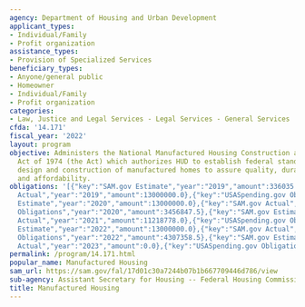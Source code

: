 ```yaml
---
agency: Department of Housing and Urban Development
applicant_types:
- Individual/Family
- Profit organization
assistance_types:
- Provision of Specialized Services
beneficiary_types:
- Anyone/general public
- Homeowner
- Individual/Family
- Profit organization
categories:
- Law, Justice and Legal Services - Legal Services - General Services
cfda: '14.171'
fiscal_year: '2022'
layout: program
objective: Administers the National Manufactured Housing Construction and Safety Standards
  Act of 1974 (the Act) which authorizes HUD to establish federal standards for the
  design and construction of manufactured homes to assure quality, durability, safety,
  and affordability.
obligations: '[{"key":"SAM.gov Estimate","year":"2019","amount":336035.0},{"key":"SAM.gov
  Actual","year":"2019","amount":13000000.0},{"key":"USASpending.gov Obligations","year":"2019","amount":3228041.0},{"key":"SAM.gov
  Estimate","year":"2020","amount":13000000.0},{"key":"SAM.gov Actual","year":"2020","amount":13000000.0},{"key":"USASpending.gov
  Obligations","year":"2020","amount":3456847.5},{"key":"SAM.gov Estimate","year":"2021","amount":13000000.0},{"key":"SAM.gov
  Actual","year":"2021","amount":11218778.0},{"key":"USASpending.gov Obligations","year":"2021","amount":3603674.5},{"key":"SAM.gov
  Estimate","year":"2022","amount":13000000.0},{"key":"SAM.gov Actual","year":"2022","amount":12377973.0},{"key":"USASpending.gov
  Obligations","year":"2022","amount":4307358.5},{"key":"SAM.gov Estimate","year":"2023","amount":14000000.0},{"key":"SAM.gov
  Actual","year":"2023","amount":0.0},{"key":"USASpending.gov Obligations","year":"2023","amount":2451516.0}]'
permalink: /program/14.171.html
popular_name: Manufactured Housing
sam_url: https://sam.gov/fal/17d01c30a7244b07b1b667709446d786/view
sub-agency: Assistant Secretary for Housing -- Federal Housing Commissioner
title: Manufactured Housing
---
```

